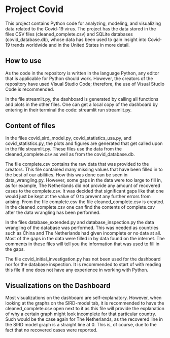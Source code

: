 # Project Covid
This project contains Python code for analyzing, modeling, and visualizing data related to the Covid-19 virus. The project has the data stored in the files CSV files (cleaned_complete.csv) and SQLite databases (covid_database.db), whose data has been used to gain insight into Covid-19 trends worldwide and in the United States in more detail.

## How to use

As the code in the repository is written in the language Python, any editor that is applicable for Python should work. However, the creators of the repository have used Visual Studio Code; therefore, the use of Visual Studio Code is recommended.

In the file streamlit.py, the dashboard is generated by calling all functions and plots in the other files. One can get a local copy of the dashboard by entering in their terminal the code: streamlit run streamlit.py.


## Content of files

In the files covid_sird_model.py, covid_statistics_usa.py, and covid_statistics.py, the plots and figures are generated that get called upon in the file streamlit.py. These files use the data from the cleaned_complete.csv as well as from the covid_database.db.

The file complete.csv contains the raw data that was provided to the creators. This file contained many missing values that have been filled in to the best of our abilities. How this was done can be seen in data_wrangling.py. However, some gaps in the data were too large to fill in, as for example, The Netherlands did not provide any amount of recovered cases to the complete.csv. It was decided that significant gaps like that one would just be kept at the value of 0 to prevent any further errors from arising. From the file complete.csv the file cleaned_complete.csv is created. In the cleaned_complete.csv one can find the contents of complete.csv after the data wrangling has been performed.

In the files database_extended.py and database_inspection.py the data wrangling of the database was performed. This was needed as countries such as China and The Netherlands had given incomplete or no data at all. Most of the gaps in the data were filled in by data found on the internet. The comments in these files will tell you the information that was used to fill in the gaps.

The file covid_initial_investigation.py has not been used for the dashboard nor for the database inspection. It is recommended to start of with reading this file if one does not have any experience in working with Python.

## Visualizations on the Dashboard

Most visualizations on the dashboard are self-explanatory. However, when looking at the graphs on the SIRD-model tab, it is recommended to have the cleaned_complete.csv open next to it as this file will provide the explanation of why a certain graph might look incomplete for that particular country. Such would be the case again for The Netherlands, as the recovered line in the SIRD model graph is a straight line at 0. This is, of course, due to the fact that no recovered cases were reported. 
